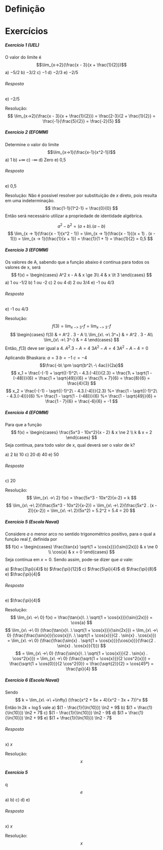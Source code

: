 # Definição

# Exercícios

##### Exercício 1 (UEL)
O valor do limite é
$$\lim_{x->2}(\frac{x - 3}{x + \frac{1}{2}})$$
a) $-5/2$
b) $-3/2$
c) $-1$
d) $-2/3$
e) $-2/5$
###### Resposta
e) $-2/5$

Resolução:
$$
\lim_{x->2}(\frac{x - 3}{x + \frac{1}{2}}) 
= \frac{2-3}{2 + \frac{1}{2}} 
= \frac{-1}{\frac{5}{2}} 
= \frac{-2}{5}
$$

##### Exercício 2 (EFOMM)
Determine o valor do limite
$$\lim_{x->1}(\frac{x-1}{x^2-1})$$
a) 1
b) +$\infty$
c) -$\infty$
d) Zero
e) 0,5
###### Resposta
e) 0,5

Resolução:
Não é possível resolver por substituição de $x$ direto, pois resulta em uma indeterminação.
$$
\frac{1-1}{1^2-1}
= \frac{0}{0}
$$
Então será necessário utilizar a propriedade de identidade algébrica.

$$
a^2 - b^2 = (a+b) . (a-b)
$$
$$
\lim_{x -> 1}(\frac{x - 1}{x^2 - 1})
= \lim_{x -> 1}(\frac{x - 1}{(x + 1) . (x - 1)})
= \lim_{x -> 1}(\frac{1}{x + 1})
= \frac{1}{1 + 1}
= \frac{1}{2}
= 0,5
$$

##### Exercício 3 (EFOMM)
Os valores de A, sabendo que a função abaixo é contínua para todos os valores de x, será
$$
f(x) = \begin{cases}
A^2 x - A & x \ge 3\\
4 & x \lt 3
\end{cases}
$$
a) 1 ou -1/2
b) 1 ou -2
c) 2 ou 4
d) 2 ou 3/4
e) -1 ou 4/3
###### Resposta
e) -1 ou 4/3

Resolução:
$$
f(3)
= \lim_{x\ ->\ 3^+} f
= \lim_{x\ ->\ 3^-} f
$$
$$
\begin{cases}
f(3) & = A^2 . 3 - A \\
\lim_{x\ ->\ 3^+} & = A^2 . 3 - A\\ 
\lim_{x\ ->\ 3^-} & = 4
\end{cases}
$$
Então, $f(3)$ deve ser igual a 4.
$A^2 . 3 - A = 4$
$3A^2 - A = 4$
$3A^2 - A - 4 = 0$

Aplicando Bhaskara:
$a = 3$
$b = -1$
$c = -4$
$$\frac{-b\ \pm \sqrt{b^2\ -\ 4ac}}{2a}$$
$$
x_1 = \frac{-(-1) + \sqrt{(-1)^2\ - 4.3.(-4)}}{2.3}
= \frac{1\ + \sqrt{1 - (-48)}}{6}
= \frac{1 + \sqrt{49}}{6}
= \frac{1\ + 7}{6}
= \frac{8}{6}
= \frac{4}{3}
$$
$$
x_2 = \frac{-(-1) - \sqrt{(-1)^2\ - 4.3.(-4)}}{2.3}
%= \frac{1 - \sqrt{(-1)^2\ - 4.3.(-4)}}{6}
%= \frac{1 - \sqrt{1 - (-48)}}{6}
%= \frac{1 - \sqrt{49}}{6}
= \frac{1 - 7}{6}
= \frac{-6}{6}
= -1
$$
##### Exercício 4 (EFOMM)
Para que a função
$$
f(x) = \begin{cases}
\frac{5x^3 - 10x^2}{x - 2} & x \ne 2 \\
k & x = 2
\end{cases}
$$
Seja contínua, para todo valor de x, qual deverá ser o valor de k?

a) 2
b) 10
c) 20
d) 40
e) 50
###### Resposta
c) 20

Resolução:
$$
\lim_{x\ ->\ 2} f(x)
= \frac{5x^3 - 10x^2}{x-2}
= k
$$
$$
\lim_{x\ ->\ 2}(\frac{5x^3 - 10x^2}{x-2})
= \lim_{x\ ->\ 2}(\frac{5x^2 . (x - 2)}{x-2})
= \lim_{x\ ->\ 2}(5x^2)
= 5.2^2
= 5.4
= 20
$$

##### Exercício 5 (Escola Naval)
Considere $a$ o menor arco no sentido trigonométrico positivo, para o qual a função real $f$, definida por
$$
f(x) = \begin{cases}
\frac{\tan{x} \sqrt{1 + \cos{x}}}{\sin{(2x)}} & x \ne 0 \\
\cos{a} & x = 0
\end{cases}
$$
Seja contínua em $x = 0$. Sendo assim, pode-se dizer que $a$ vale:

a) $\frac{3\pi}{4}$
b) $\frac{\pi}{12}$
c) $\frac{5\pi}{4}$
d) $\frac{\pi}{8}$
e) $\frac{\pi}{4}$
###### Resposta
e) $\frac{\pi}{4}$

Resolução:
$$
\lim_{x\ ->\ 0} f(x)
= \frac{\tan{x}\ .\ \sqrt{1 + \cos{x}}}{\sin{(2x)}}
= \cos{a}
$$
$$
\lim_{x\ ->\ 0} (\frac{\tan{x}\ .\ \sqrt{1 + \cos{x}}}{\sin{2x}})
= \lim_{x\ ->\ 0} (\frac{\frac{\sin{x}}{\cos{x}}\ .\ \sqrt{1 + \cos{x}}}{2 . \sin{x} . \cos{x}})
= \lim_{x\ ->\ 0} (\frac{\frac{\sin{x} . \sqrt{1 + \cos{x}}}{\cos{x}}}{\frac{2 . \sin{x} . \cos{x}}{1}})
$$
$$
= \lim_{x\ ->\ 0} (\frac{\sin{x}\ .\ \sqrt{1 + \cos{x}}}{2 . \sin{x} . \cos^2{x}})
= \lim_{x\ ->\ 0} (\frac{\sqrt{1 + \cos{x}}}{2 \cos^2{x}})
= \frac{\sqrt{1 + \cos{0}}}{2 \cos^2{0}}
= \frac{\sqrt{2}}{2}
= \cos{45º}
= \frac{\pi}{4}
$$

##### Exercício 6 (Escola Naval)
Sendo
$$ k = \lim_{x\ ->\ +\infty} (\frac{x^2 + 5x + 4}{x^2 - 3x + 7})^x $$
Então $\ln{2k} + \log{5}$ vale
a) $(1 - \frac{1}{\ln{10}}) \ln2 + 9$
b) $(1 + \frac{1}{\ln{10}}) \ln2 + 7$
c) $(1 - \frac{1}{\ln{10}}) \ln2 - 9$
d) $(1 + \frac{1}{\ln{10}}) \ln2 + 9$
e) $(1 + \frac{1}{\ln{10}}) \ln2 - 7$
###### Resposta
x) $x$

Resolução:
$$x$$

##### Exercício 5
q
$$e$$
a) 
b) 
c) 
d) 
e) 
###### Resposta
x) $x$

Resolução:
$$x$$
